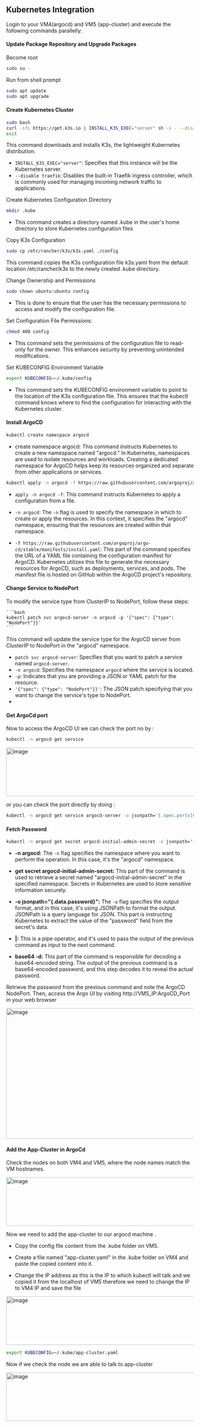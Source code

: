 ## Kubernetes Integration 
Login to your VM4(argocd) and VM5 (app-cluster) and execute the following commands parallelly: 

#### Update Package Repository and Upgrade Packages
  Become root
```bash
sudo su -
```
  
  Run from shell prompt

```bash
sudo apt update
sudo apt upgrade
```

#### Create Kubernetes Cluster

```bash
sudo bash
curl -sfL https://get.k3s.io | INSTALL_K3S_EXEC="server" sh -s - --disable traefik
exit
```

This command downloads and installs K3s, the lightweight Kubernetes distribution.

- `INSTALL_K3S_EXEC="server"`: Specifies that this instance will be the Kubernetes server.
- `--disable traefik`: Disables the built-in Traefik ingress controller, which is commonly used for managing incoming network traffic to applications.

Create Kubernetes Configuration Directory

```bash
mkdir .kube
```
- This command creates a directory named .kube in the user's home directory to store Kubernetes configuration files

Copy K3s Configuration
 ```bash
sudo cp /etc/rancher/k3s/k3s.yaml ./config
```

This command copies the K3s configuration file k3s.yaml from the default location /etc/rancher/k3s to the newly created .kube directory.

Change Ownership and Permissions
```bash
sudo chown ubuntu:ubuntu config
```

- This is done to ensure that the user has the necessary permissions to access and modify the configuration file.

Set Configuration File Permissions:

```bash
chmod 400 config
```

- This command sets the permissions of the configuration file to read-only for the owner. This enhances security by preventing unintended modifications.

Set KUBECONFIG Environment Variable

```bash
export KUBECONFIG=~/.kube/config
```

- This command sets the KUBECONFIG environment variable to point to the location of the K3s configuration file. This ensures that the kubectl command knows where to find the configuration for interacting with the Kubernetes cluster.

#### Install ArgoCD

```bash
kubectl create namespace argocd
```

- create namespace argocd: This command instructs Kubernetes to create a new namespace named "argocd." In Kubernetes, namespaces are used to isolate resources and workloads. Creating a dedicated namespace for ArgoCD helps keep its resources organized and separate from other applications or services.

```bash
kubectl apply -n argocd -f https://raw.githubusercontent.com/argoproj/argo-cd/stable/manifests/install.yaml
```
  
- `apply -n argocd -f`: This command instructs Kubernetes to apply a configuration from a file.

- `-n argocd`: The `-n` flag is used to specify the namespace in which to create or apply the resources. In this context, it specifies the "argocd" namespace, ensuring that the resources are created within that namespace.

- `-f https://raw.githubusercontent.com/argoproj/argo-cd/stable/manifests/install.yaml`: This part of the command specifies the URL of a YAML file containing the configuration manifest for ArgoCD. Kubernetes utilizes this file to generate the necessary resources for ArgoCD, such as deployments, services, and pods. The manifest file is hosted on GitHub within the ArgoCD project's repository.

#### Change Service to NodePort

To modify the service type from ClusterIP to NodePort, follow these steps:

    ```bash
    kubectl patch svc argocd-server -n argocd -p '{"spec": {"type": "NodePort"}}'
    ```

This command will update the service type for the ArgoCD server from ClusterIP to NodePort in the "argocd" namespace.

- `patch svc argocd-server`: Specifies that you want to patch a service named `argocd-server`.
- `-n argocd`: Specifies the namespace `argocd` where the service is located.
- `-p`: Indicates that you are providing a JSON or YAML patch for the resource.
- `'{"spec": {"type": "NodePort"}}'`: The JSON patch specifying that you want to change the service's type to NodePort.
- 
#### Get ArgoCd port
Now to access the ArgoCD UI we can check the port no by :
```bash
kubectl -n argocd get service 
```

<img src="https://github.com/yuabhishek14/Production-E2E-Pipeline/assets/43784560/0d1bb74f-25f5-440e-9e3c-574f8ef3bf77" alt="image" width="625" height="130" />

or you can check the port directly by doing :
```bash
kubectl -n argocd get service argocd-server -o jsonpath='{.spec.ports[0].nodePort}'
```

#### Fetch Password

```bash
kubectl -n argocd get secret argocd-initial-admin-secret -o jsonpath="{.data.password}" | base64 -d
```

- **-n argocd:** The `-n` flag specifies the namespace where you want to perform the operation. In this case, it's the "argocd" namespace.

- **get secret argocd-initial-admin-secret:** This part of the command is used to retrieve a secret named "argocd-initial-admin-secret" in the specified namespace. Secrets in Kubernetes are used to store sensitive information securely.

- **-o jsonpath="{.data.password}":** The `-o` flag specifies the output format, and in this case, it's using JSONPath to format the output. JSONPath is a query language for JSON. This part is instructing Kubernetes to extract the value of the "password" field from the secret's data.

- **|:** This is a pipe operator, and it's used to pass the output of the previous command as input to the next command.

- **base64 -d:** This part of the command is responsible for decoding a base64-encoded string. The output of the previous command is a base64-encoded password, and this step decodes it to reveal the actual password.

Retrieve the password from the previous command and note the ArgoCD NodePort. Then, access the Argo UI by visiting http://VM5_IP:ArgoCD_Port in your web browser

<img src="https://github.com/yuabhishek14/Production-E2E-Pipeline/assets/43784560/8de5716d-b4c9-43d2-b1d8-aa68239c6062" alt="image" width="550" height="350" />

#### Add the App-Cluster in ArgoCd

Check the nodes on both VM4 and VM5, where the node names match the VM hostnames.

<img src="https://github.com/yuabhishek14/Production-E2E-Pipeline/assets/43784560/18566fe6-f6c8-4166-8e05-1db78204fc73" alt="image" width="860" height="130" />

Now we need to add the app-cluster to our argocd machine .

- Copy the config file content from the .kube folder on VM5.

- Create a file named "app-cluster.yaml" in the .kube folder on VM4 and paste the copied content into it.

- Change the IP address as this is the IP to which kubectl will talk and we copied it from the localhost of VM5
therefore we need to change the IP to VM4 IP and save the file

<img src="https://github.com/yuabhishek14/Production-E2E-Pipeline/assets/43784560/18566fe6-f6c8-4166-8e05-1db78204fc73" alt="image" width="860" height="130" />

```bash
export KUBECONFIG=~/.kube/app-cluster.yaml
```

Now if we check the node we are able to talk to app-cluster

<img src="https://github.com/yuabhishek14/Production-E2E-Pipeline/assets/43784560/18566fe6-f6c8-4166-8e05-1db78204fc73" alt="image" width="860" height="130" />

